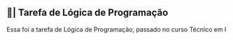 ## 📑| Tarefa de Lógica de Programação

  Essa foi a tarefa de Lógica de Programação, passado no curso Técnico em I

















